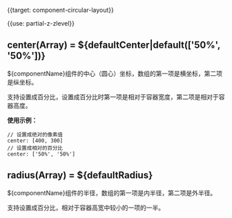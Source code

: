 {{target: component-circular-layout}}

{{use: partial-z-zlevel}}


## center(Array) = ${defaultCenter|default(['50%', '50%'])}

${componentName}组件的中心（圆心）坐标，数组的第一项是横坐标，第二项是纵坐标。

支持设置成百分比，设置成百分比时第一项是相对于容器宽度，第二项是相对于容器高度。

**使用示例：**
```
// 设置成绝对的像素值
center: [400, 300]
// 设置成相对的百分比
center: ['50%', '50%']
```

## radius(Array) = ${defaultRadius}

${componentName}组件的半径，数组的第一项是内半径，第二项是外半径。

支持设置成百分比，相对于容器高宽中较小的一项的一半。
